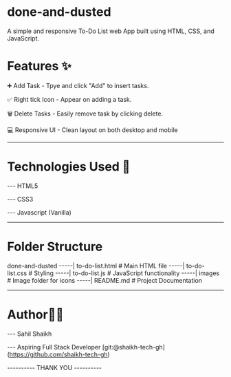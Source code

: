 # done-and-dusted
A simple and responsive To-Do List web App built using HTML, CSS, and JavaScript.


# Features ✨

➕ Add Task - Tpye and click "Add" to insert tasks.

✅ Right tick Icon - Appear on adding a task.

🗑️ Delete Tasks - Easily remove task by clicking delete.

💻 Responsive UI - Clean layout on both desktop and mobile

----------

# Technologies Used 🚀

--- HTML5

--- CSS3

--- Javascript (Vanilla)

----------

# Folder Structure

done-and-dusted
    -----| to-do-list.html # Main HTML file
    -----| to-do-list.css  # Styling
    -----| to-do-list.js   # JavaScript functionality
    -----| images          # Image folder for icons
    -----| README.md       # Project Documentation 

----------

# Author🙋‍♂️

--- Sahil Shaikh

--- Aspiring Full Stack Developer [git:@shaikh-tech-gh] (https://github.com/shaikh-tech-gh)



---------- THANK YOU ----------